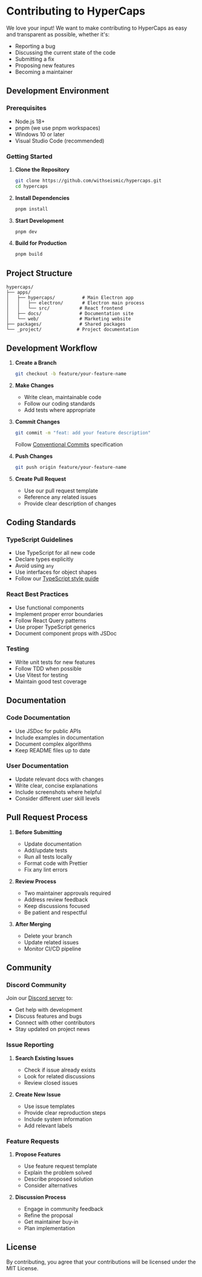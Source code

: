 # Contributing to HyperCaps

We love your input! We want to make contributing to HyperCaps as easy and transparent as possible, whether it's:

- Reporting a bug
- Discussing the current state of the code
- Submitting a fix
- Proposing new features
- Becoming a maintainer

## Development Environment

### Prerequisites

- Node.js 18+
- pnpm (we use pnpm workspaces)
- Windows 10 or later
- Visual Studio Code (recommended)

### Getting Started

1. **Clone the Repository**

   ```bash
   git clone https://github.com/withseismic/hypercaps.git
   cd hypercaps
   ```

2. **Install Dependencies**

   ```bash
   pnpm install
   ```

3. **Start Development**

   ```bash
   pnpm dev
   ```

4. **Build for Production**

   ```bash
   pnpm build
   ```

## Project Structure

```
hypercaps/
├── apps/
│   ├── hypercaps/          # Main Electron app
│   │   ├── electron/       # Electron main process
│   │   └── src/           # React frontend
│   ├── docs/              # Documentation site
│   └── web/               # Marketing website
├── packages/              # Shared packages
└── _project/             # Project documentation
```

## Development Workflow

1. **Create a Branch**

   ```bash
   git checkout -b feature/your-feature-name
   ```

2. **Make Changes**
   - Write clean, maintainable code
   - Follow our coding standards
   - Add tests where appropriate

3. **Commit Changes**

   ```bash
   git commit -m "feat: add your feature description"
   ```

   Follow [Conventional Commits](https://www.conventionalcommits.org/) specification

4. **Push Changes**

   ```bash
   git push origin feature/your-feature-name
   ```

5. **Create Pull Request**
   - Use our pull request template
   - Reference any related issues
   - Provide clear description of changes

## Coding Standards

### TypeScript Guidelines

- Use TypeScript for all new code
- Declare types explicitly
- Avoid using `any`
- Use interfaces for object shapes
- Follow our [TypeScript style guide](./typescript-style-guide.md)

### React Best Practices

- Use functional components
- Implement proper error boundaries
- Follow React Query patterns
- Use proper TypeScript generics
- Document component props with JSDoc

### Testing

- Write unit tests for new features
- Follow TDD when possible
- Use Vitest for testing
- Maintain good test coverage

## Documentation

### Code Documentation

- Use JSDoc for public APIs
- Include examples in documentation
- Document complex algorithms
- Keep README files up to date

### User Documentation

- Update relevant docs with changes
- Write clear, concise explanations
- Include screenshots where helpful
- Consider different user skill levels

## Pull Request Process

1. **Before Submitting**
   - Update documentation
   - Add/update tests
   - Run all tests locally
   - Format code with Prettier
   - Fix any lint errors

2. **Review Process**
   - Two maintainer approvals required
   - Address review feedback
   - Keep discussions focused
   - Be patient and respectful

3. **After Merging**
   - Delete your branch
   - Update related issues
   - Monitor CI/CD pipeline

## Community

### Discord Community

Join our [Discord server](https://discord.gg/hypercaps) to:

- Get help with development
- Discuss features and bugs
- Connect with other contributors
- Stay updated on project news

### Issue Reporting

1. **Search Existing Issues**
   - Check if issue already exists
   - Look for related discussions
   - Review closed issues

2. **Create New Issue**
   - Use issue templates
   - Provide clear reproduction steps
   - Include system information
   - Add relevant labels

### Feature Requests

1. **Propose Features**
   - Use feature request template
   - Explain the problem solved
   - Describe proposed solution
   - Consider alternatives

2. **Discussion Process**
   - Engage in community feedback
   - Refine the proposal
   - Get maintainer buy-in
   - Plan implementation

## License

By contributing, you agree that your contributions will be licensed under the MIT License.
